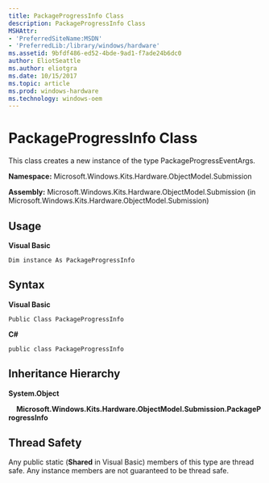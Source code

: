 ```yaml
---
title: PackageProgressInfo Class
description: PackageProgressInfo Class
MSHAttr:
- 'PreferredSiteName:MSDN'
- 'PreferredLib:/library/windows/hardware'
ms.assetid: 9bfdf486-ed52-4bde-9ad1-f7ade24b6dc0
author: EliotSeattle
ms.author: eliotgra
ms.date: 10/15/2017
ms.topic: article
ms.prod: windows-hardware
ms.technology: windows-oem
---
```


# PackageProgressInfo Class


This class creates a new instance of the type PackageProgressEventArgs.

**Namespace:** Microsoft.Windows.Kits.Hardware.ObjectModel.Submission

**Assembly:** Microsoft.Windows.Kits.Hardware.ObjectModel.Submission (in Microsoft.Windows.Kits.Hardware.ObjectModel.Submission)

## <span id="Usage"></span><span id="usage"></span><span id="USAGE"></span>Usage


**Visual Basic**

`Dim instance As PackageProgressInfo`

## <span id="Syntax"></span><span id="syntax"></span><span id="SYNTAX"></span>Syntax


**Visual Basic**

`Public Class PackageProgressInfo`

**C#**

`public class PackageProgressInfo`

## <span id="Inheritance_Hierarchy"></span><span id="inheritance_hierarchy"></span><span id="INHERITANCE_HIERARCHY"></span>Inheritance Hierarchy


**System.Object**

    **Microsoft.Windows.Kits.Hardware.ObjectModel.Submission.PackageProgressInfo**

## <span id="Thread_Safety"></span><span id="thread_safety"></span><span id="THREAD_SAFETY"></span>Thread Safety


Any public static (**Shared** in Visual Basic) members of this type are thread safe. Any instance members are not guaranteed to be thread safe.

 

 






